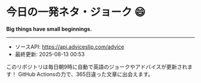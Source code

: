 # 今日の一発ネタ・ジョーク 😄



**Big things have small beginnings.**

---
- ソースAPI: https://api.adviceslip.com/advice
- 最終更新: 2025-08-13 00:53

このリポジトリは毎日朝9時に自動で英語のジョークやアドバイスが更新されます！
GitHub Actionsの力で、365日違った文章に出会えます。

